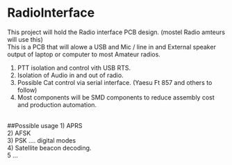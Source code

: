 # RadioInterface
This project will hold the Radio interface PCB design. (mostel Radio amteurs will use this)<br>
This is a PCB that will alowe a USB and Mic / line in and External speaker output of laptop or computer to most Amateur radios.<br>
1) PTT isolation and control vith USB RTS.<br>
2) Isolation of Audio in and out of radio. <br>
3) Possible Cat control via serial interface. (Yaesu Ft 857 and others to follow)<br>
4) Most components will be SMD components to reduce assembly cost and production automation.
<br>
##Possible usage
1) APRS<br>
2) AFSK<br>
3) PSK .... digital modes<br>
4) Satellite beacon decoding.<br>
5 ... <br>
